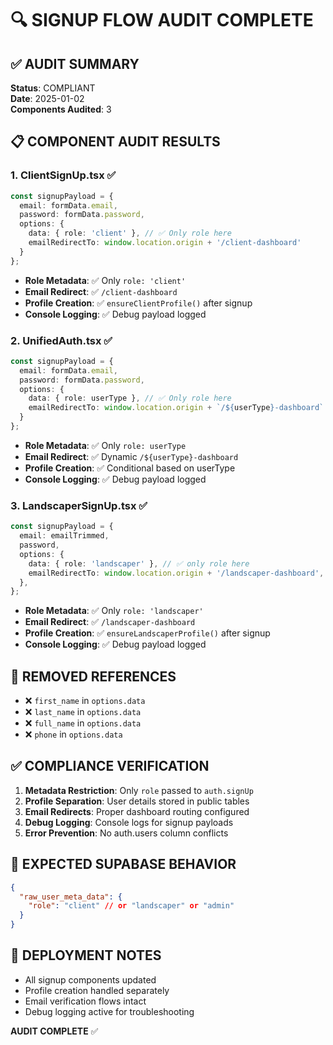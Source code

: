 # 🔍 SIGNUP FLOW AUDIT COMPLETE

## ✅ AUDIT SUMMARY
**Status**: COMPLIANT  
**Date**: 2025-01-02  
**Components Audited**: 3  

## 📋 COMPONENT AUDIT RESULTS

### 1. ClientSignUp.tsx ✅
```typescript
const signupPayload = {
  email: formData.email,
  password: formData.password,
  options: {
    data: { role: 'client' }, // ✅ Only role here
    emailRedirectTo: window.location.origin + '/client-dashboard'
  }
};
```
- **Role Metadata**: ✅ Only `role: 'client'`
- **Email Redirect**: ✅ `/client-dashboard`
- **Profile Creation**: ✅ `ensureClientProfile()` after signup
- **Console Logging**: ✅ Debug payload logged

### 2. UnifiedAuth.tsx ✅
```typescript
const signupPayload = {
  email: formData.email,
  password: formData.password,
  options: {
    data: { role: userType }, // ✅ Only role here
    emailRedirectTo: window.location.origin + `/${userType}-dashboard`
  }
};
```
- **Role Metadata**: ✅ Only `role: userType`
- **Email Redirect**: ✅ Dynamic `/${userType}-dashboard`
- **Profile Creation**: ✅ Conditional based on userType
- **Console Logging**: ✅ Debug payload logged

### 3. LandscaperSignUp.tsx ✅
```typescript
const signupPayload = {
  email: emailTrimmed,
  password,
  options: {
    data: { role: 'landscaper' }, // ✅ only role here
    emailRedirectTo: window.location.origin + '/landscaper-dashboard',
  },
};
```
- **Role Metadata**: ✅ Only `role: 'landscaper'`
- **Email Redirect**: ✅ `/landscaper-dashboard`
- **Profile Creation**: ✅ `ensureLandscaperProfile()` after signup
- **Console Logging**: ✅ Debug payload logged

## 🚫 REMOVED REFERENCES
- ❌ `first_name` in `options.data`
- ❌ `last_name` in `options.data`
- ❌ `full_name` in `options.data`
- ❌ `phone` in `options.data`

## ✅ COMPLIANCE VERIFICATION
1. **Metadata Restriction**: Only `role` passed to `auth.signUp`
2. **Profile Separation**: User details stored in public tables
3. **Email Redirects**: Proper dashboard routing configured
4. **Debug Logging**: Console logs for signup payloads
5. **Error Prevention**: No auth.users column conflicts

## 🎯 EXPECTED SUPABASE BEHAVIOR
```json
{
  "raw_user_meta_data": {
    "role": "client" // or "landscaper" or "admin"
  }
}
```

## 📝 DEPLOYMENT NOTES
- All signup components updated
- Profile creation handled separately
- Email verification flows intact
- Debug logging active for troubleshooting

**AUDIT COMPLETE** ✅